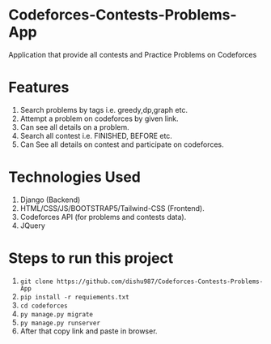 # Codeforces-Contests-Problems-App

Application that provide all contests and Practice Problems on Codeforces

# Features

1. Search problems by tags i.e. greedy,dp,graph etc.
2. Attempt a problem on codeforces by given link.
3. Can see all details on a problem.
4. Search all contest i.e. FINISHED, BEFORE etc.
5. Can See all details on contest and participate on codeforces.

# Technologies Used

1. Django (Backend)
2. HTML/CSS/JS/BOOTSTRAP5/Tailwind-CSS (Frontend).
3. Codeforces API (for problems and contests data).
4. JQuery

# Steps to run this project

1. `git clone https://github.com/dishu987/Codeforces-Contests-Problems-App`
2. `pip install -r requiements.txt`
3. `cd codeforces`
4. `py manage.py migrate`
5. `py manage.py runserver`
6. After that copy link and paste in browser.
